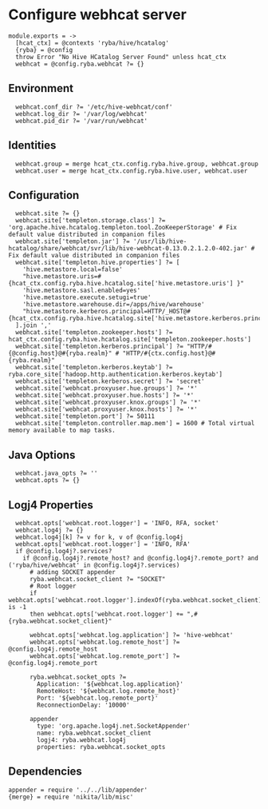 
# Configure webhcat server

    module.exports = ->
      [hcat_ctx] = @contexts 'ryba/hive/hcatalog'
      {ryba} = @config
      throw Error "No Hive HCatalog Server Found" unless hcat_ctx
      webhcat = @config.ryba.webhcat ?= {}

## Environment

      webhcat.conf_dir ?= '/etc/hive-webhcat/conf'
      webhcat.log_dir ?= '/var/log/webhcat'
      webhcat.pid_dir ?= '/var/run/webhcat'

## Identities

      webhcat.group = merge hcat_ctx.config.ryba.hive.group, webhcat.group
      webhcat.user = merge hcat_ctx.config.ryba.hive.user, webhcat.user

## Configuration

      webhcat.site ?= {}
      webhcat.site['templeton.storage.class'] ?= 'org.apache.hive.hcatalog.templeton.tool.ZooKeeperStorage' # Fix default value distributed in companion files
      webhcat.site['templeton.jar'] ?= '/usr/lib/hive-hcatalog/share/webhcat/svr/lib/hive-webhcat-0.13.0.2.1.2.0-402.jar' # Fix default value distributed in companion files
      webhcat.site['templeton.hive.properties'] ?= [
        'hive.metastore.local=false'
        "hive.metastore.uris=#{hcat_ctx.config.ryba.hive.hcatalog.site['hive.metastore.uris'] }"
        'hive.metastore.sasl.enabled=yes'
        'hive.metastore.execute.setugi=true'
        'hive.metastore.warehouse.dir=/apps/hive/warehouse'
        "hive.metastore.kerberos.principal=HTTP/_HOST@#{hcat_ctx.config.ryba.hive.hcatalog.site['hive.metastore.kerberos.principal']}"
      ].join ','
      webhcat.site['templeton.zookeeper.hosts'] ?= hcat_ctx.config.ryba.hive.hcatalog.site['templeton.zookeeper.hosts']
      webhcat.site['templeton.kerberos.principal'] ?= "HTTP/#{@config.host}@#{ryba.realm}" # "HTTP/#{ctx.config.host}@#{ryba.realm}"
      webhcat.site['templeton.kerberos.keytab'] ?= ryba.core_site['hadoop.http.authentication.kerberos.keytab']
      webhcat.site['templeton.kerberos.secret'] ?= 'secret'
      webhcat.site['webhcat.proxyuser.hue.groups'] ?= '*'
      webhcat.site['webhcat.proxyuser.hue.hosts'] ?= '*'
      webhcat.site['webhcat.proxyuser.knox.groups'] ?= '*'
      webhcat.site['webhcat.proxyuser.knox.hosts'] ?= '*'
      webhcat.site['templeton.port'] ?= 50111
      webhcat.site['templeton.controller.map.mem'] = 1600 # Total virtual memory available to map tasks.

## Java Options

      webhcat.java_opts ?= ''
      webhcat.opts ?= {}

## Logj4 Properties

      webhcat.opts['webhcat.root.logger'] = 'INFO, RFA, socket'
      webhcat.log4j ?= {}
      webhcat.log4j[k] ?= v for k, v of @config.log4j
      webhcat.opts['webhcat.root.logger'] = 'INFO, RFA'
      if @config.log4j?.services?
        if @config.log4j?.remote_host? and @config.log4j?.remote_port? and ('ryba/hive/webhcat' in @config.log4j?.services)
          # adding SOCKET appender
          ryba.webhcat.socket_client ?= "SOCKET"
          # Root logger
          if webhcat.opts['webhcat.root.logger'].indexOf(ryba.webhcat.socket_client) is -1
          then webhcat.opts['webhcat.root.logger'] += ",#{ryba.webhcat.socket_client}"

          webhcat.opts['webhcat.log.application'] ?= 'hive-webhcat'
          webhcat.opts['webhcat.log.remote_host'] ?= @config.log4j.remote_host
          webhcat.opts['webhcat.log.remote_port'] ?= @config.log4j.remote_port

          ryba.webhcat.socket_opts ?=
            Application: '${webhcat.log.application}'
            RemoteHost: '${webhcat.log.remote_host}'
            Port: '${webhcat.log.remote_port}'
            ReconnectionDelay: '10000'

          appender
            type: 'org.apache.log4j.net.SocketAppender'
            name: ryba.webhcat.socket_client
            logj4: ryba.webhcat.log4j
            properties: ryba.webhcat.socket_opts

## Dependencies

    appender = require '../../lib/appender'
    {merge} = require 'nikita/lib/misc'
